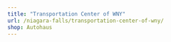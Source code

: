 ```yaml
---
title: "Transportation Center of WNY"
url: /niagara-falls/transportation-center-of-wny/
shop: Autohaus
---
```

